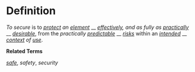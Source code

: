 # Definition

_To secure_ is to [_protect_](https://github.com/gcassel/Modular-Organization-Terminology/blob/master/terms/protect.md) _an_ [_element_](https://github.com/gcassel/Modular-Organization-Terminology/blob/master/terms/element.md) __ [_effectively_](https://github.com/gcassel/Modular-Organization-Terminology/blob/master/terms/effective.md)_, and as fully as_ [_practically_](practice.md) __ [_desirable_](goal.md), from the _practically_ [_predictable_](predict.md) __ [_risks_](https://github.com/gcassel/Modular-Organization-Terminology/blob/master/terms/risk.md) within an [_intended_](intend.md) __ [_context_](context.md) _of_ [_use_](use.md).

**Related Terms**

[_safe_](https://github.com/gcassel/Modular-Organization-Terminology/blob/master/terms/safe.md), _safety_, _security_
